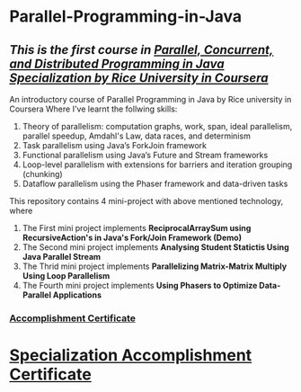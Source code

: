 # Parallel-Programming-in-Java

## _This is the first course in [Parallel, Concurrent, and Distributed Programming in Java Specialization by Rice University in Coursera](https://www.coursera.org/specializations/pcdp)_

An introductory course of  Parallel Programming in Java by Rice university in Coursera 
Where I've learnt the follwing skills:
1. Theory of parallelism: computation graphs, work, span, ideal parallelism, parallel speedup, Amdahl's Law, data races, and determinism
2. Task parallelism using Java’s ForkJoin framework
3. Functional parallelism using Java’s Future and Stream frameworks
4. Loop-level parallelism with extensions for barriers and iteration grouping (chunking)
5. Dataflow parallelism using the Phaser framework and data-driven tasks

This repository contains 4 mini-project with above mentioned technology, where
1. The First mini project implements __ReciprocalArraySum using RecursiveAction's in Java's Fork/Join Framework (Demo)__
2. The Second mini project implements __Analysing Student Statictis Using Java Parallel Stream__
3. The Thrid mini project implements  __Parallelizing Matrix-Matrix Multiply Using Loop Parallelism__
4. The Fourth mini project implements __Using Phasers to Optimize Data-Parallel Applications__



### [Accomplishment Certificate](https://github.com/mmncoder/Coursera-Certificates/blob/master/3.1.%20Parallel%20Programming%20in%20Java.pdf)

# [Specialization Accomplishment Certificate](https://github.com/mmncoder/Coursera-Certificates/blob/master/3.%20Specialization%20-%20Parallel%2C%20Concurrent%2C%20and%20Distributed%20Programming%20in%20Java.pdf)
